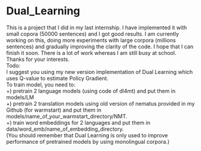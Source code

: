 # Dual_Learning
This is a project that I did in my last internship. I have implemented it with small copora (50000 sentences) and I got good results. I am currently working on this, doing more experiments with large corpora (millions sentences) and gradually improving the clarity of the code. I hope that I can finish it soon. There is a lot of work whereas I am still busy at school. Thanks for your interests. <br />
Todo: <br />
I suggest you using my new version implementation of Dual Learning which uses Q-value to estimate Policy Gradient. <br />
To train model, you need to: <br />
+) pretrain 2 language models (using code of dl4mt) and put them in models/LM  <br />
+) pretrain 2 translation models using old version of nematus provided in my Github (for warmstart) and put them in models/name_of_your_warmstart_directory/NMT. <br />
+) train word embeddings for 2 languages and put them in data/word_emb/name_of_embedding_directory. <br />
(You should remember that Dual Learning is only used to improve performance of pretrained models by using monolingual corpora.)<br />

